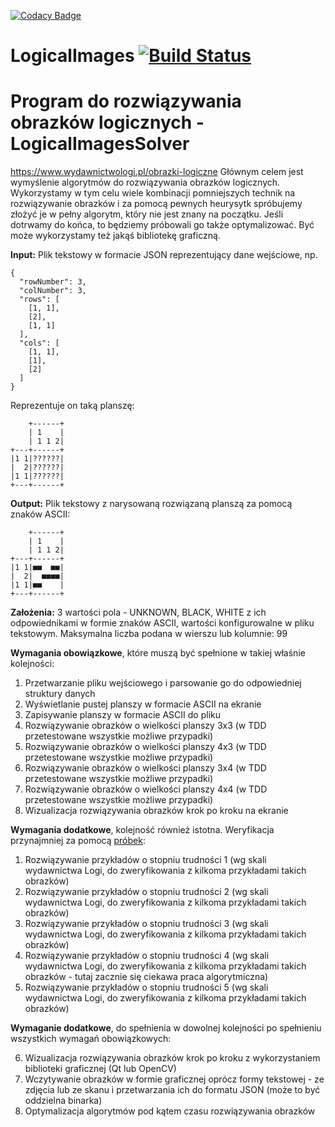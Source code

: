 [![Codacy Badge](https://api.codacy.com/project/badge/Grade/a43fc0aad42c42c19499964f519d2e0e)](https://app.codacy.com/app/LordLukin/LogicalImages?utm_source=github.com&utm_medium=referral&utm_content=LordLukin/LogicalImages&utm_campaign=Badge_Grade_Settings)
# LogicalImages [![Build Status](https://www.travis-ci.org/LordLukin/LogicalImages.svg?branch=master)](https://www.travis-ci.org/LordLukin/LogicalImages)

Program do rozwiązywania obrazków logicznych - LogicalImagesSolver 
===================
https://www.wydawnictwologi.pl/obrazki-logiczne
Głównym celem jest wymyślenie algorytmów do rozwiązywania obrazków logicznych. Wykorzystamy w tym celu wiele kombinacji pomniejszych technik na rozwiązywanie obrazków i za pomocą pewnych heurysytk spróbujemy złożyć je w pełny algorytm, który nie jest znany na początku. Jeśli dotrwamy do końca, to będziemy próbowali go także optymalizować. Być może wykorzystamy też jakąś bibliotekę graficzną.

**Input:**
Plik tekstowy w formacie JSON reprezentujący dane wejściowe, np.

```
{
  "rowNumber": 3,
  "colNumber": 3,
  "rows": [
    [1, 1],
    [2],
    [1, 1]
  ],
  "cols": [
    [1, 1],
    [1],
    [2]
  ]
}
```

Reprezentuje on taką planszę:

```
    +------+
    | 1    |
    | 1 1 2|
+---+------+
|1 1|??????|
|  2|??????|
|1 1|??????|
+---+------+
```

**Output:**
Plik tekstowy z narysowaną rozwiązaną planszą za pomocą znaków ASCII:

```
    +------+
    | 1    |
    | 1 1 2|
+---+------+
|1 1|■■  ■■|
|  2|  ■■■■|
|1 1|■■    |
+---+------+
```

**Założenia:**
3 wartości pola - UNKNOWN, BLACK, WHITE z ich odpowiednikami w formie znaków ASCII, wartości konfigurowalne w pliku tekstowym.
Maksymalna liczba podana w wierszu lub kolumnie: 99

**Wymagania obowiązkowe**, które muszą być spełnione w takiej właśnie kolejności:

1. Przetwarzanie pliku wejściowego i parsowanie go do odpowiedniej struktury danych
2. Wyświetlanie pustej planszy w formacie ASCII na ekranie
3. Zapisywanie planszy w formacie ASCII do pliku
4. Rozwiązywanie obrazków o wielkości planszy 3x3 (w TDD przetestowane wszystkie możliwe przypadki)
5. Rozwiązywanie obrazków o wielkości planszy 4x3 (w TDD przetestowane wszystkie możliwe przypadki)
6. Rozwiązywanie obrazków o wielkości planszy 3x4 (w TDD przetestowane wszystkie możliwe przypadki)
7. Rozwiązywanie obrazków o wielkości planszy 4x4 (w TDD przetestowane wszystkie możliwe przypadki)
8. Wizualizacja rozwiązywania obrazków krok po kroku na ekranie

**Wymagania dodatkowe**, kolejność również istotna. Weryfikacja przynajmniej za pomocą [próbek](https://www.wydawnictwologi.pl/pliki/probkaOL.pdf):

1. Rozwiązywanie przykładów o stopniu trudności 1 (wg skali wydawnictwa Logi, do zweryfikowania z kilkoma przykładami takich obrazków)
2. Rozwiązywanie przykładów o stopniu trudności 2 (wg skali wydawnictwa Logi, do zweryfikowania z kilkoma przykładami takich obrazków)
3. Rozwiązywanie przykładów o stopniu trudności 3 (wg skali wydawnictwa Logi, do zweryfikowania z kilkoma przykładami takich obrazków)
4. Rozwiązywanie przykładów o stopniu trudności 4 (wg skali wydawnictwa Logi, do zweryfikowania z kilkoma przykładami takich obrazków - tutaj zacznie się ciekawa praca algorytmiczna)
5. Rozwiązywanie przykładów o stopniu trudności 5 (wg skali wydawnictwa Logi, do zweryfikowania z kilkoma przykładami takich obrazków)

**Wymaganie dodatkowe**, do spełnienia w dowolnej kolejności po spełnieniu wszystkich wymagań obowiązkowych:

6. Wizualizacja rozwiązywania obrazków krok po kroku z wykorzystaniem biblioteki graficznej (Qt lub OpenCV)
7. Wczytywanie obrazków w formie graficznej oprócz formy tekstowej - ze zdjęcia lub ze skanu i przetwarzania ich do formatu JSON (może to być oddzielna binarka)
8. Optymalizacja algorytmów pod kątem czasu rozwiązywania obrazków

